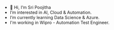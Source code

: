 - 👋 Hi, I’m Sri Poojitha 
- I’m interested in AI, Cloud & Automation.
- I’m currently learning Data Science & Azure.
- I'm working in Wipro - Automation Test Engineer.

<!---
sripoojithak/sripoojithak is a ✨ special ✨ repository because its `README.md` (this file) appears on your GitHub profile.
You can click the Preview link to take a look at your changes.
--->
